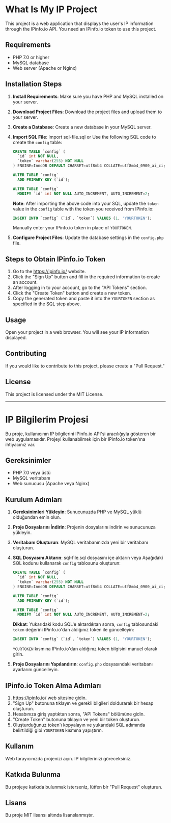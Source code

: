 # What Is My IP Project

This project is a web application that displays the user's IP information through the IPinfo.io API. You need an IPinfo.io token to use this project.

## Requirements

- PHP 7.0 or higher
- MySQL database
- Web server (Apache or Nginx)

## Installation Steps

1. **Install Requirements**: Make sure you have PHP and MySQL installed on your server.
   
2. **Download Project Files**: Download the project files and upload them to your server.

3. **Create a Database**: Create a new database in your MySQL server.

4. **Import SQL File**: Import sql-file.sql or Use the following SQL code to create the `config` table:
    ```sql
    CREATE TABLE `config` (
      `id` int NOT NULL,
      `token` varchar(255) NOT NULL
    ) ENGINE=InnoDB DEFAULT CHARSET=utf8mb4 COLLATE=utf8mb4_0900_ai_ci;

    ALTER TABLE `config`
      ADD PRIMARY KEY (`id`);

    ALTER TABLE `config`
      MODIFY `id` int NOT NULL AUTO_INCREMENT, AUTO_INCREMENT=2;
    ```

    **Note**: After importing the above code into your SQL, update the `token` value in the `config` table with the token you received from IPinfo.io:
    ```sql
    INSERT INTO `config` (`id`, `token`) VALUES (1, 'YOURTOKEN');
    ```
    Manually enter your IPinfo.io token in place of `YOURTOKEN`.

5. **Configure Project Files**: Update the database settings in the `config.php` file.

## Steps to Obtain IPinfo.io Token

1. Go to the https://ipinfo.io/ website.
2. Click the "Sign Up" button and fill in the required information to create an account.
3. After logging in to your account, go to the "API Tokens" section.
4. Click the "Create Token" button and create a new token.
5. Copy the generated token and paste it into the `YOURTOKEN` section as specified in the SQL step above.

## Usage

Open your project in a web browser. You will see your IP information displayed.

## Contributing

If you would like to contribute to this project, please create a "Pull Request."

## License

This project is licensed under the MIT License.

---

# IP Bilgilerim Projesi

Bu proje, kullanıcının IP bilgilerini IPinfo.io API'si aracılığıyla gösteren bir web uygulamasıdır. Projeyi kullanabilmek için bir IPinfo.io token'ına ihtiyacınız var.

## Gereksinimler

- PHP 7.0 veya üstü
- MySQL veritabanı
- Web sunucusu (Apache veya Nginx)

## Kurulum Adımları

1. **Gereksinimleri Yükleyin**: Sunucunuzda PHP ve MySQL yüklü olduğundan emin olun.
   
2. **Proje Dosyalarını İndirin**: Projenin dosyalarını indirin ve sunucunuza yükleyin.

3. **Veritabanı Oluşturun**: MySQL veritabanınızda yeni bir veritabanı oluşturun.

4. **SQL Dosyasını Aktarın**: sql-file.sql dosyasını içe aktarın veya Aşağıdaki SQL kodunu kullanarak `config` tablosunu oluşturun:
    ```sql
    CREATE TABLE `config` (
      `id` int NOT NULL,
      `token` varchar(255) NOT NULL
    ) ENGINE=InnoDB DEFAULT CHARSET=utf8mb4 COLLATE=utf8mb4_0900_ai_ci;

    ALTER TABLE `config`
      ADD PRIMARY KEY (`id`);

    ALTER TABLE `config`
      MODIFY `id` int NOT NULL AUTO_INCREMENT, AUTO_INCREMENT=2;
    ```

    **Dikkat**: Yukarıdaki kodu SQL'e aktardıktan sonra, `config` tablosundaki `token` değerini IPinfo.io'dan aldığınız token ile güncelleyin:
    ```sql
    INSERT INTO `config` (`id`, `token`) VALUES (1, 'YOURTOKEN');
    ```
    `YOURTOKEN` kısmına IPinfo.io'dan aldığınız token bilgisini manuel olarak girin.

5. **Proje Dosyalarını Yapılandırın**: `config.php` dosyasındaki veritabanı ayarlarını güncelleyin.

## IPinfo.io Token Alma Adımları

1. https://ipinfo.io/ web sitesine gidin.
2. "Sign Up" butonuna tıklayın ve gerekli bilgileri doldurarak bir hesap oluşturun.
3. Hesabınıza giriş yaptıktan sonra, "API Tokens" bölümüne gidin.
4. "Create Token" butonuna tıklayın ve yeni bir token oluşturun.
5. Oluşturduğunuz token'ı kopyalayın ve yukarıdaki SQL adımında belirtildiği gibi `YOURTOKEN` kısmına yapıştırın.

## Kullanım

Web tarayıcınızda projenizi açın. IP bilgilerinizi göreceksiniz.

## Katkıda Bulunma

Bu projeye katkıda bulunmak isterseniz, lütfen bir "Pull Request" oluşturun.

## Lisans

Bu proje MIT lisansı altında lisanslanmıştır.
